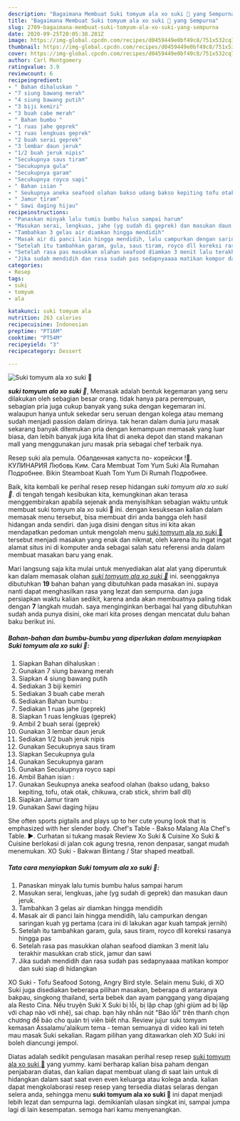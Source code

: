 ```yaml
---
description: "Bagaimana Membuat Suki tomyum ala xo suki 🍲 yang Sempurna"
title: "Bagaimana Membuat Suki tomyum ala xo suki 🍲 yang Sempurna"
slug: 2709-bagaimana-membuat-suki-tomyum-ala-xo-suki-yang-sempurna
date: 2020-09-25T20:05:38.281Z
image: https://img-global.cpcdn.com/recipes/d0459449e0bf49c8/751x532cq70/suki-tomyum-ala-xo-suki-🍲-foto-resep-utama.jpg
thumbnail: https://img-global.cpcdn.com/recipes/d0459449e0bf49c8/751x532cq70/suki-tomyum-ala-xo-suki-🍲-foto-resep-utama.jpg
cover: https://img-global.cpcdn.com/recipes/d0459449e0bf49c8/751x532cq70/suki-tomyum-ala-xo-suki-🍲-foto-resep-utama.jpg
author: Carl Montgomery
ratingvalue: 3.9
reviewcount: 6
recipeingredient:
- " Bahan dihaluskan "
- "7 siung bawang merah"
- "4 siung bawang putih"
- "3 biji kemiri"
- "3 buah cabe merah"
- " Bahan bumbu "
- "1 ruas jahe geprek"
- "1 ruas lengkuas geprek"
- "2 buah serai geprek"
- "3 lembar daun jeruk"
- "1/2 buah jeruk nipis"
- "Secukupnya saus tiram"
- "Secukupnya gula"
- "Secukupnya garam"
- "Secukupnya royco sapi"
- " Bahan isian "
- " Seukupnya aneka seafood olahan bakso udang bakso kepiting tofu otak otak chikuwa crab stick shrim ball dll"
- " Jamur tiram"
- " Sawi daging hijau"
recipeinstructions:
- "Panaskan minyak lalu tumis bumbu halus sampai harum"
- "Masukan serai, lengkuas, jahe (yg sudah di geprek) dan masukan daun jeruk."
- "Tambahkan 3 gelas air diamkan hingga mendidih"
- "Masak air di panci lain hingga mendidih, lalu campurkan dengan saringan kuah yg pertama (cara ini di lakukan agar kuah tampak jernih)"
- "Setelah itu tambahkan garam, gula, saus tiram, royco dll koreksi rasanya hingga pas"
- "Setelah rasa pas masukkan olahan seafood diamkan 3 menit lalu terakhir masukkan crab stick, jamur dan sawi"
- "Jika sudah mendidih dan rasa sudah pas sedapnyaaaa matikan kompor dan suki siap di hidangkan"
categories:
- Resep
tags:
- suki
- tomyum
- ala

katakunci: suki tomyum ala 
nutrition: 263 calories
recipecuisine: Indonesian
preptime: "PT16M"
cooktime: "PT54M"
recipeyield: "3"
recipecategory: Dessert

---
```



![Suki tomyum ala xo suki 🍲](https://img-global.cpcdn.com/recipes/d0459449e0bf49c8/751x532cq70/suki-tomyum-ala-xo-suki-🍲-foto-resep-utama.jpg)

<b><i>suki tomyum ala xo suki 🍲</i></b>, Memasak adalah bentuk kegemaran yang seru dilakukan oleh sebagian besar orang. tidak hanya para perempuan, sebagian pria juga cukup banyak yang suka dengan kegemaran ini. walaupun hanya untuk sekedar seru seruan dengan kolega atau memang sudah menjadi passion dalam dirinya. tak heran dalam dunia juru masak sekarang banyak ditemukan pria dengan kemampuan memasak yang luar biasa, dan lebih banyak juga kita lihat di aneka depot dan stand makanan mall yang menggunakan juru masak pria sebagai chef terbaik nya.

Resep suki ala pemula. Обалденная капуста по- корейски !🍲. КУЛИНАРИЯ Любовь Ким. Cara Membuat Tom Yum Suki Ala Rumahan Подробнее. Bikin Steamboat Kuah Tom Yum Di Rumah Подробнее.

Baik, kita kembali ke perihal resep resep hidangan <i>suki tomyum ala xo suki 🍲</i>. di tengah tengah kesibukan kita, kemungkinan akan terasa menggembirakan apabila sejenak anda menyisihkan sebagian waktu untuk membuat suki tomyum ala xo suki 🍲 ini. dengan kesuksesan kalian dalam memasak menu tersebut, bisa membuat diri anda bangga oleh hasil hidangan anda sendiri. dan juga disini dengan situs ini kita akan mendapatkan pedoman untuk mengolah menu <u>suki tomyum ala xo suki 🍲</u> tersebut menjadi masakan yang enak dan nikmat, oleh karena itu ingat ingat alamat situs ini di komputer anda sebagai salah satu referensi anda dalam membuat masakan baru yang enak.


Mari langsung saja kita mulai untuk menyediakan alat alat yang diperuntuk kan dalam memasak olahan <u><i>suki tomyum ala xo suki 🍲</i></u> ini. seenggaknya dibutuhkan <b>19</b> bahan bahan yang dibutuhkan pada masakan ini. supaya nanti dapat menghasilkan rasa yang lezat dan sempurna. dan juga persiapkan waktu kalian sedikit, karena anda akan membuatnya paling tidak dengan <b>7</b> langkah mudah. saya menginginkan berbagai hal yang dibutuhkan sudah anda punya disini, oke mari kita proses dengan mencatat dulu bahan baku berikut ini.

<!--inarticleads1-->

##### Bahan-bahan dan bumbu-bumbu yang diperlukan dalam menyiapkan Suki tomyum ala xo suki 🍲:

1. Siapkan  Bahan dihaluskan :
1. Gunakan 7 siung bawang merah
1. Siapkan 4 siung bawang putih
1. Sediakan 3 biji kemiri
1. Sediakan 3 buah cabe merah
1. Sediakan  Bahan bumbu :
1. Sediakan 1 ruas jahe (geprek)
1. Siapkan 1 ruas lengkuas (geprek)
1. Ambil 2 buah serai (geprek)
1. Gunakan 3 lembar daun jeruk
1. Sediakan 1/2 buah jeruk nipis
1. Gunakan Secukupnya saus tiram
1. Siapkan Secukupnya gula
1. Gunakan Secukupnya garam
1. Gunakan Secukupnya royco sapi
1. Ambil  Bahan isian :
1. Gunakan  Seukupnya aneka seafood olahan (bakso udang, bakso kepiting, tofu, otak otak, chikuwa, crab stick, shrim ball dll)
1. Siapkan  Jamur tiram
1. Gunakan  Sawi daging hijau


She often sports pigtails and plays up to her cute young look that is emphasized with her slender body. Chef&#39;s Table - Bakso Malang Ala Chef&#39;s Table. ►. Curhatan si tukang masak  Review Xo Suki &amp; Cuisine Xo Suki &amp; Cuisine berlokasi di jalan cok agung tresna, renon denpasar, sangat mudah menemukan. XO Suki - Bakwan Bintang / Star shaped meatball. 

<!--inarticleads2-->

##### Tata cara menyiapkan Suki tomyum ala xo suki 🍲:

1. Panaskan minyak lalu tumis bumbu halus sampai harum
1. Masukan serai, lengkuas, jahe (yg sudah di geprek) dan masukan daun jeruk.
1. Tambahkan 3 gelas air diamkan hingga mendidih
1. Masak air di panci lain hingga mendidih, lalu campurkan dengan saringan kuah yg pertama (cara ini di lakukan agar kuah tampak jernih)
1. Setelah itu tambahkan garam, gula, saus tiram, royco dll koreksi rasanya hingga pas
1. Setelah rasa pas masukkan olahan seafood diamkan 3 menit lalu terakhir masukkan crab stick, jamur dan sawi
1. Jika sudah mendidih dan rasa sudah pas sedapnyaaaa matikan kompor dan suki siap di hidangkan


XO Suki - Tofu Seafood Sotong, Angry Bird style. Selain menu Suki, di XO Suki juga disediakan beberapa pilihan masakan, beberapa di antaranya bakpau, singkong thailand, serta bebek dan ayam panggang yang dipajang ala Resto Cina. Nếu truyện Suki X Suki bị lỗi, bị lặp chap (ghi giùm ad bị lặp với chap nào với nhé), sai chap. bạn hãy nhấn nút &#34;Báo lỗi&#34; trên thanh chọn chương để báo cho quản trị viên biết nha. Review jujur suki tomyam kemasan Assalamu&#39;alaikum tema - teman semuanya di video kali ini teteh mau masak Suki sekalian. Ragam pilihan yang ditawarkan oleh XO Suki ini boleh diancungi jempol. 

Diatas adalah sedikit pengulasan masakan perihal resep resep <u>suki tomyum ala xo suki 🍲</u> yang yummy. kami berharap kalian bisa paham dengan penjabaran diatas, dan kalian dapat membuat ulang di saat lain untuk di hidangkan dalam saat saat even even keluarga atau kolega anda. kalian dapat mengkolaborasi resep resep yang tersedia diatas selaras dengan selera anda, sehingga menu <b>suki tomyum ala xo suki 🍲</b> ini dapat menjadi lebih lezat dan sempurna lagi. demikianlah ulasan singkat ini, sampai jumpa lagi di lain kesempatan. semoga hari kamu menyenangkan.
